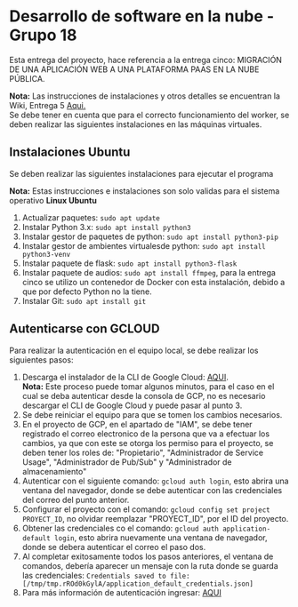 # Desarrollo de software en la nube - Grupo 18
Esta entrega del proyecto, hace referencia a la entrega cinco: MIGRACIÓN DE UNA APLICACIÓN WEB A UNA PLATAFORMA PAAS EN LA NUBE PÚBLICA.

**Nota:**
Las instrucciones de instalaciones y otros detalles se encuentran la Wiki, Entrega 5 [Aqui.](https://github.com/AAlbaB/Cloud_Conversion/wiki/Instalaci%C3%B3n-Plataforma-PAAS)<br>
Se debe tener en cuenta que para el correcto funcionamiento del worker, se deben realizar las siguientes instalaciones en las máquinas virtuales.

## Instalaciones Ubuntu
Se deben realizar las siguientes instalaciones para ejecutar el programa

**Nota:** Estas instrucciones e instalaciones son solo validas para el sistema operativo **Linux Ubuntu**

1. Actualizar paquetes: `sudo apt update`
2. Instalar Python 3.x: `sudo apt install python3`
3. Instalar gestor de paquetes de python: `sudo apt install python3-pip`
4. Instalar gestor de ambientes virtualesde python: `sudo apt install python3-venv`
5. Instalar paquete de flask: `sudo apt install python3-flask`
6. Instalar paquete de audios: `sudo apt install ffmpeg`, para la entrega cinco se utilizo un contenedor de Docker con esta instalación, debido a que por defecto Python no la tiene.
7. Instalar Git: `sudo apt install git`

## Autenticarse con GCLOUD
Para realizar la autenticación en el equipo local, se debe realizar los siguientes pasos:
1. Descarga el instalador de la CLI de Google Cloud: [AQUI](https://cloud.google.com/sdk/docs/install?hl=es-419#windows).<br> 
**Nota:** Este proceso puede tomar algunos minutos, para el caso en el cual se deba autenticar desde la consola de GCP, no es necesario descargar el CLI de Google Cloud y puede pasar al punto 3.
2. Se debe reiniciar el equipo para que se tomen los cambios necesarios.
3. En el proyecto de GCP, en el apartado de "IAM", se debe tener registrado el correo electronico de la persona que va a efectuar los cambios, ya que con este se otorga los permiso para el proyecto, se deben tener los roles de: "Propietario", "Administrador de Service Usage", "Administrador de Pub/Sub" y "Administrador de almacenamiento"
4. Autenticar con el siguiente comando: `gcloud auth login`, esto abrira una ventana del navegador, donde se debe autenticar con las credenciales del correo del punto anterior.
5. Configurar el proyecto con el comando: `gcloud config set project PROYECT_ID`, no olvidar reemplazar "PROYECT_ID", por el ID del proyecto.
6. Obtener las credenciales co el comando: `gcloud auth application-default login`, esto abrira nuevamente una ventana de navegador, donde se debera autenticar el correo el paso dos.
7. Al completar exitosamente todos los pasos anteriores, el ventana de comandos, debería aparecer un mensaje con la ruta donde se guarda las credenciales: `Credentials saved to file: [/tmp/tmp.rROd0kGylA/application_default_credentials.json]` 
8. Para más información de autenticación ingresar: [AQUI](https://cloud.google.com/sdk/gcloud/reference/auth/login)

